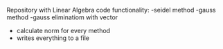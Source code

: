 Repository with Linear Algebra code
functionality:
-seidel method
-gauss method
-gauss eliminatiom with vector
- calculate norm for every method
- writes everything to a file